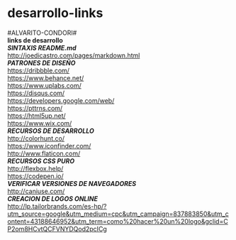# desarrollo-links
#ALVARITO-CONDORI#  
**links de desarrollo**  
***SINTAXIS README.md***  
http://joedicastro.com/pages/markdown.html  
***PATRONES DE DISEÑO***    
https://dribbble.com/  
https://www.behance.net/  
https://www.uplabs.com/  
https://disqus.com/  
https://developers.google.com/web/  
https://pttrns.com/  
https://html5up.net/  
https://www.wix.com/  
***RECURSOS DE DESARROLLO***  
http://colorhunt.co/  
https://www.iconfinder.com/  
http://www.flaticon.com/  
***RECURSOS CSS PURO***  
http://flexbox.help/  
https://codepen.io/  
***VERIFICAR VERSIONES DE NAVEGADORES***  
http://caniuse.com/  
***CREACION DE LOGOS ONLINE***  
http://lp.tailorbrands.com/es-hp/?utm_source=google&utm_medium=cpc&utm_campaign=837883850&utm_content=43188646952&utm_term=como%20hacer%20un%20logo&gclid=CP2om8HCvtQCFVNYDQod2pcICg
